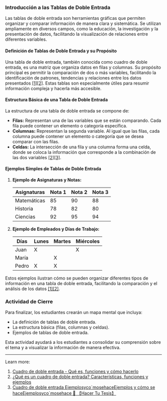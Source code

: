 ### Introducción a las Tablas de Doble Entrada

Las tablas de doble entrada son herramientas gráficas que permiten organizar y comparar información de manera clara y sistemática. Se utilizan ampliamente en diversos campos, como la educación, la investigación y la presentación de datos, facilitando la visualización de relaciones entre diferentes variables.

#### Definición de Tablas de Doble Entrada y su Propósito

Una tabla de doble entrada, también conocida como cuadro de doble entrada, es una matriz que organiza datos en filas y columnas. Su propósito principal es permitir la comparación de dos o más variables, facilitando la identificación de patrones, tendencias y relaciones entre los datos presentados [[1]](https://concepto.de/cuadro-de-doble-entrada/)[[2]](https://psicologiaymente.com/miscelanea/cuadro-doble-entrada). Estas tablas son especialmente útiles para resumir información compleja y hacerla más accesible.

#### Estructura Básica de una Tabla de Doble Entrada

La estructura de una tabla de doble entrada se compone de:

- **Filas:** Representan una de las variables que se están comparando. Cada fila puede contener un elemento o categoría específica.
- **Columnas:** Representan la segunda variable. Al igual que las filas, cada columna puede contener un elemento o categoría que se desea comparar con las filas.
- **Celdas:** La intersección de una fila y una columna forma una celda, donde se coloca la información que corresponde a la combinación de las dos variables [[2]](https://psicologiaymente.com/miscelanea/cuadro-doble-entrada)[[3]](https://www.hacertutesis.com/post/cuadro-doble-entrada).

#### Ejemplos Simples de Tablas de Doble Entrada

1. **Ejemplo de Asignaturas y Notas:**
    
    |Asignaturas|Nota 1|Nota 2|Nota 3|
    |---|---|---|---|
    |Matemáticas|85|90|88|
    |Historia|78|82|80|
    |Ciencias|92|95|94|
    
2. **Ejemplo de Empleados y Días de Trabajo:**
    
    |Días|Lunes|Martes|Miércoles|
    |---|---|---|---|
    |Juan|X||X|
    |María||X||
    |Pedro|X|X||
    

Estos ejemplos ilustran cómo se pueden organizar diferentes tipos de información en una tabla de doble entrada, facilitando la comparación y el análisis de los datos [[1]](https://concepto.de/cuadro-de-doble-entrada/)[[2]](https://psicologiaymente.com/miscelanea/cuadro-doble-entrada).

### Actividad de Cierre

Para finalizar, los estudiantes crearán un mapa mental que incluya:

- La definición de tablas de doble entrada.
- La estructura básica (filas, columnas y celdas).
- Ejemplos de tablas de doble entrada.

Esta actividad ayudará a los estudiantes a consolidar su comprensión sobre el tema y a visualizar la información de manera efectiva.

---

Learn more:

1. [Cuadro de doble entrada - Qué es, funciones y cómo hacerlo](https://concepto.de/cuadro-de-doble-entrada/)
2. [¿Qué es un cuadro de doble entrada? Características, funciones y ejemplos](https://psicologiaymente.com/miscelanea/cuadro-doble-entrada)
3. [Cuadro de doble entrada EjemplosycoˊmosehaceEjemplos y cómo se haceEjemplosycoˊmosehace 📔 【Hacer Tu Tesis】](https://www.hacertutesis.com/post/cuadro-doble-entrada)